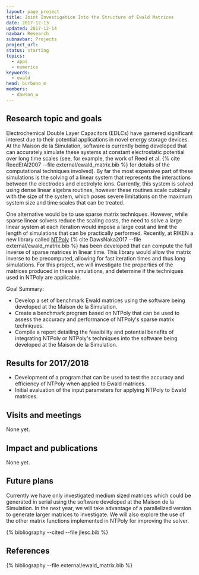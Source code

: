 ```yaml
---
layout: page_project
title: Joint Investigation Into the Structure of Ewald Matrices
date: 2017-12-13
updated: 2017-12-14
navbar: Research
subnavbar: Projects
project_url:
status: starting
topics:
  - apps
  - numerics
keywords:
  - ewald
head: burbano_m
members:
  - dawson_w
---
```


## Research topic and goals
Electrochemical Double Layer Capacitors (EDLCs) have garnered significant
interest due to their potential applications in novel energy storage devices.
At the Maison de la Simulation, software is currently being developed that can
accurately simulate these systems at constant electrostatic potential over long
time scales (see, for example, the work of Reed et al.
{% cite ReedEtAl2007 --file external/ewald_matrix.bib %}
for details of the computational techniques involved). By far the most expensive
part of these simulations is the solving of a linear system that represents the
interactions between the electrodes and electrolyte ions. Currently, this
system is solved using dense linear algebra routines, however these routines
scale cubically with the size of the system, which poses severe limitations on
the maximum system size and time scales that can be treated.

One alternative would be to use sparse matrix techniques. However, while sparse
linear solvers reduce the scaling costs, the need to solve a large linear
system at each iteration would impose a large cost and limit the length of
simulations that can be practically performed. Recently, at RIKEN a new library
called [NTPoly](http://william-dawson.github.io/NTPoly) 
{% cite DawsNaka2017 --file external/ewald_matrix.bib %}
has been developed that can compute the full inverse of sparse
matrices in linear time. This library would allow the matrix inverse to be
precomputed, allowing for fast iteration times and thus long simulations. For
this project, we will investigate the properties of the matrices produced in
these simulations, and determine if the techniques used in NTPoly are
applicable.

Goal Summary:

- Develop a set of benchmark Ewald matrices using the software being developed
at the Maison de la Simulation.
- Create a benchmark program based on NTPoly that can be used to assess the
accuracy and performance of NTPoly's sparse matrix techniques.
- Compile a report detailing the feasibility and potential benefits of
integrating NTPoly or NTPoly's techniques into the software being developed
at the Maison de la Simulation.

## Results for 2017/2018
* Development of a program that can be used to test the accuracy and efficiency
of NTPoly when applied to Ewald matrices.
* Initial evaluation of the input parameters for applying NTPoly to Ewald
matrices.

## Visits and meetings
None yet.

## Impact and publications
None yet.

## Future plans

Currently we have only investigated medium sized matrices which could be
generated in serial using the software developed at the Maison de la 
Simulation. In the next year, we will take advantage of a parallelized version
to generate larger matrices to investigate. We will also explore the use
of the other matrix functions implemented in NTPoly for improving the solver.

<!--
{% comment %}
=============================
== CITING OWN PUBLICATIONS ==
=============================

You can list your own publications below in case you did not cite them in the text
(which you should do, though).
Use the Liquid citing syntax as explained in the wiki:
https://github.com/JLESC/jlesc.github.io/wiki/Markup-Language#cite-and-list-publications
Remember to use the `--file jlesc.bib` with the `cite` tag.

=====================================
== START HERE WITH YOUR ADDITIONAL REFERENCES ==
{% endcomment %}



{% comment %}
== NO MORE BELOW THIS ==
========================
{% endcomment %}
-->

{% bibliography --cited --file jlesc.bib %}


## References

{% bibliography --file external/ewald_matrix.bib %}

